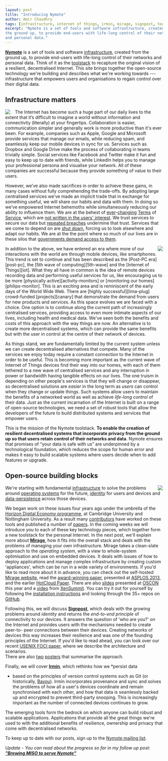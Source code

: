 ```yaml
---
layout: post
title: "Introducing Nymote"
author: Amir Chaudhry
tags: [infrastructure, internet of things, irmin, mirage, signpost, tools]
excerpt: "Nymote is a set of tools and software infrastructure, created from 
the ground up, to provide end-users with life-long control of their networks 
and personal data."
---
```


**[Nymote][]** is a set of tools and software [infrastructure][], created 
from the ground up, to provide end-users with life-long control of their 
networks and personal data.  Think of it as the [toolstack][] to recapture 
the original vision of a resilient, decentralised Internet.   This site 
brings together the open-source technology we're building and describes what 
we're working towards --- infrastructure that empowers users and 
organisations to regain control over their digital data.

[Nymote]: http://nymote.org
[Infrastructure]: /#infrastructure
[toolstack]: http://en.wikipedia.org/wiki/Solution_stack

## Infrastructure matters
<a href="http://www.flickr.com/photos/suzumenonamida/8206148949/"><img style="float:left; margin-right: 15px;" src="/images/higashi-osaka-junction.jpg"></a>
The Internet has become such a huge part of our daily lives to the extent 
that it’s difficult to imagine a world without information and connectivity 
(literally) at your fingertips. Collaboration is easier, communication 
simpler and generally work is more productive than it's ever been.  For 
example, companies such as Apple, Google and Microsoft provide services that 
manage our emails, while reducing spam, and seamlessly keep our mobile 
devices in sync for us. Services such as Dropbox and Google Drive make the 
process of collaborating in teams trivially simple.  Social services like 
Facebook and Twitter make it fun and easy to keep up to date with friends, 
while LinkedIn helps you to manage your professional persona and visualise 
your network.  All of these companies are successful because they provide 
something of value to their users.  

However, we’ve also made sacrifices in order to achieve these gains, in many 
cases without fully comprehending the trade-offs.  By adopting large 
centralised services we’ve made an implicit trade that in exchange for 
something useful, we will share our habits and data with them. In doing so 
we’ve empowered Internet behemoths while simultaneously reducing our ability 
to influence them. We are at the behest of [ever][tos1]-[changing][tos2] 
[Terms][tos3] of [Service][tos4], which are 
[not written in the users' interest][tosdr]. We trust services to secure our 
data but [repeated breaches][dropbox-breaches] undermine that trust. 
Services that we come to depend on are [shut down][google-reader-shutdown], 
forcing us to look elsewhere and adapt our habits.  We are at the the point 
where so much of our lives are in these silos that 
[governments demand access to them][guardian-nsa].  

[tos1]: http://www.telegraph.co.uk/technology/social-media/9780565/Facebook-terms-and-conditions-why-you-dont-own-your-online-life.html
[tos2]: http://consumerist.com/2009/02/15/facebooks-new-terms-of-service-we-can-do-anything-we-want-with-your-content-forever
[tos3]: http://bits.blogs.nytimes.com/2012/12/17/what-instagrams-new-terms-of-service-mean-for-you/?_r=0
[tos4]: http://mattmckeon.com/facebook-privacy/
[tosdr]: http://tosdr.org
[dropbox-breaches]: http://venturebeat.com/2012/08/01/dropbox-has-become-problem-child-of-cloud-security/
[google-reader-shutdown]: http://gigaom.com/2013/07/03/google-readers-shutdown-the-rise-of-walled-gardens-and-the-future-of-the-open-web/
[guardian-nsa]: http://www.theguardian.com/world/2013/jun/06/us-tech-giants-nsa-data

<img style="float:right; margin-left: 15px;" src="/images/iot-devices.png">
In addition to the above, we have entered an era where more of our 
interactions with the world are through mobile devices, like smartphones.  
This trend is set to continue and has been described as the 
[Post-PC era][post-pc], the [5th wave of computing][5th-wave] and the 
[Internet of Things][iot].  What they all have in common is the idea of 
remote devices recording data and performing useful services for us, like 
encouraging us to be more [physically active][activity-monitors] or 
[monitoring our homes][philips-monitor].  This is an exciting area and is 
reminiscent of the early days of the World Wide Web.  There are 
[highly successful][lima-plug] crowd-funded [projects][canary] that 
demonstrate the demand from users for new products and services.  As this 
space evolves we are faced with a choice.  One option is to continue along 
the current path of increasingly centralised services, providing access to 
even more intimate aspects of our lives, including health and medical data. 
We've seen both the benefits and costs of this approach with the way things 
are now.  An alternative is to create more decentralised systems, which can 
provide the same benefits but with the user in control at the centre of 
their network of devices.  

[post-pc]: http://en.wikipedia.org/wiki/Post-PC_era
[5th-wave]: http://academy.bcs.org/content/2012-lecture-0
[iot]: http://en.wikipedia.org/wiki/Internet_of_Things
[activity-monitors]: http://allthingsd.com/20130715/fitbit-flex-vs-jawbone-up-and-more-a-wearables-comparison/
[philips-monitor]: http://www.usa.philips.com/c/app-enhanced-accessories/double-pack-m100d_37/prd/en/
[lima-plug]: http://www.kickstarter.com/projects/cloud-guys/plug-the-brain-of-your-devices
[canary]: http://www.indiegogo.com/projects/canary-the-first-smart-home-security-device-for-everyone

As things stand, we are fundamentally limited by the current system unless 
we can create decentralised alternatives that compete. Many of the services 
we enjoy today require a constant connection to the Internet in order to be 
useful. This is becoming more important as the current wave of Internet of 
Things devices find their way into our homes, with each of them tethered to 
a new wave of centralised services and any interruption in power or 
bandwidth having tangible effects on our lives.  The one truism in depending 
on other people's services is that they will change or disappear, so 
decentralised solutions are *easier* in the long term as *users* can control 
when they change or update things.  Such systems allow users to maintain the 
benefits of a networked world as well as achieve *life-long control* of 
their data.  Just as the current incarnation of the Internet is built on a 
range of open-source technologies, we need a set of robust tools that allow 
the developers of the future to build distributed systems and services that 
empower users.  

This is the mission of the Nymote toolstack. <strong>To enable the creation 
of resilient decentralised systems that incorporate privacy from the ground 
up so that users retain control of their networks and data</strong>. Nymote 
ensures that promises of “your data is safe with us” are underpinned by a 
technological foundation, which reduces the scope for human error and makes 
it easy to build scalable systems where users decide when to add features or 
upgrade.  

## Open-source building blocks

<a href="http://www.flickr.com/photos/jezpage/4990873353/"><img style="float:right" src="/images/lego-blocks.jpg"></a>
We're starting with fundamental [infrastructure][] to solve the problems 
around [operating systems][Mirage] for the future, [identity][Signpost] for 
users and devices and [data-persistence][Irmin] across those devices.

[Mirage]: /software/mirage
[Signpost]: /software/signpost
[Irmin]: /software/irmin

We began work on these issues four years ago under the umbrella of the 
[Horizon Digital Economy programme][horizon-de], at Cambridge University and 
Nottingham University.  As a result many [contributors][about] have worked 
on these tools and published a number of [papers][].  In the coming weeks we 
will introduce you to each of these key technology pieces, which together 
form a new toolstack for the personal Internet. In the next post, we'll 
explain more about **[Mirage][]**, how it fits into the overall stack and 
deals with the problems of managing your own infrastructure.  Mirage takes a 
clean-slate approach to the *operating system*, with a view to whole-system 
optimisation and use on embedded devices.  It deals with issues of how to 
deploy applications and manage complex infrastructure by creating custom 
'appliances', which can be run in a wide variety of environments.  If you'd 
like to read more about it in advance, you can check out the self-hosted 
[Mirage website][mirage-www], read the [award-winning paper][mirage-asplos], 
presented at [ASPLOS 2013][], and the earlier 
[HotCloud Paper][mirage-hotcloud].  There are also [slides][oscon-slides] 
presented at [OSCON][] this year and a [video][mirage-xensummit] from 
[XenSummit][].  You can try it out for yourself by following the 
[installation instructions][mirage-install] and looking through the 35+ 
repos on [GitHub][mirage-github].

[horizon-de]: http://www.horizon.ac.uk
[about]: /#about
[papers]: /docs
[mirage-www]: http://openmirage.org
[mirage-asplos]: http://anil.recoil.org/papers/2013-asplos-mirage.pdf
[ASPLOS 2013]: http://asplos13.rice.edu/programme/
[mirage-hotcloud]: http://anil.recoil.org/papers/2010-hotcloud-lamp.pdf
[oscon-slides]: http://www.slideshare.net/amirmc/mirage-extreme-specialization-of-cloud-appliances-oscon-2013
[OSCON]: http://www.oscon.com/oscon2013/public/schedule/detail/28956
[mirage-xensummit]: http://vimeo.com/57412215
[XenSummit]: http://www-archive.xenproject.org/xensummit/xs12na_talks/xensummit.html
[mirage-install]: http://openmirage.org/wiki/install
[mirage-github]: https://github.com/mirage

Following this, we will discuss **[Signpost][]**, which deals with the 
growing problems around *identity* and returns the *end-to-end principle* of 
connectivity to our devices.  It answers the question of 'who are you?' on 
the Internet and provides users with the mechanisms needed to create peer-to-
peer connections between their devices.  Creating networks of devices this 
way increases their resilience and was one of the founding principles of the 
Internet.  If you'd like to read ahead, you can look over our recent 
[USENIX FOCI paper][], where we describe the architecture and scenarios.  
There are also [two][signposter1] [posters][signposter2] that summarise the 
approach.  

[USENIX FOCI paper]: /docs/2013-foci-signposts.pdf
[signposter1]: /docs/2012-signpost-poster-a4.pdf
[signposter2]: /docs/2012-sigcomm-signposts-poster.pdf

Finally, we will cover **[Irmin][]**, which rethinks how we *persist data
* based on the principles of version control systems such as Git (or 
historically, [Bayou][]).  Irmin incorporates provenance and sync and 
solves the problems of how all a user's devices coordinate and remain 
synchronised with each other, and how that data is seamlessly backed up and 
encrypted to prevent third-party snooping. This is increasingly important as 
the number of connected devices continues to grow.

[Bayou]: http://pdos.csail.mit.edu/6.824/papers/bayou-conflicts.ps

The emerging tools form the bedrock on which anyone can build robust and 
scalable applications.  Applications that provide all the great things we're 
used to with the additional benefits of resilience, ownership and privacy 
that come with decentralised networks.

To keep up to date with our posts, sign up to the 
[Nymote mailing list][followers-list].

*Update - You can read about the progress so far in my follow up post:
**["Brewing MISO to serve Nymote"][miso-post]***

[followers-list]: http://eepurl.com/mXYb1
[miso-post]: http://nymote.org/blog/2015/brewing-miso-to-serve-nymote/
